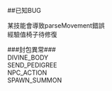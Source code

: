 ##已知BUG   
 
某技能會導致parseMovement錯誤  
經驗值椅子待修復  

###封包異常###   
DIVINE_BODY   
SEND_PEDIGREE   
NPC_ACTION   
SPAWN_SUMMON   
